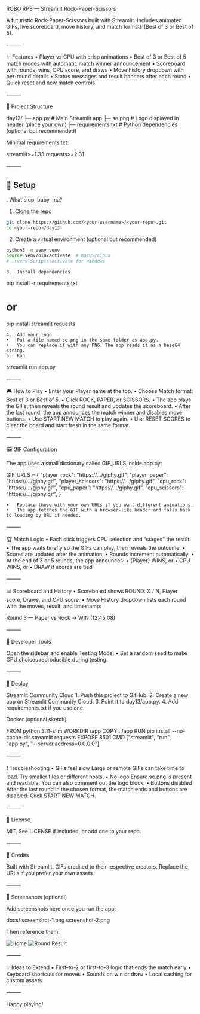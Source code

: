 ROBO RPS — Streamlit Rock-Paper-Scissors

A futuristic Rock-Paper-Scissors built with Streamlit. Includes animated GIFs, live scoreboard, move history, and match formats (Best of 3 or Best of 5).

⸻

✨ Features
	•	Player vs CPU with crisp animations
	•	Best of 3 or Best of 5 match modes with automatic match winner announcement
	•	Scoreboard with rounds, wins, CPU score, and draws
	•	Move history dropdown with per-round details
	•	Status messages and result banners after each round
	•	Quick reset and new match controls

⸻

📂 Project Structure

day13/
├─ app.py                 # Main Streamlit app
├─ se.png                 # Logo displayed in header (place your own)
├─ requirements.txt       # Python dependencies (optional but recommended)

Minimal requirements.txt:

streamlit>=1.33
requests>=2.31


⸻

## 🔧 Setup
. What's up, baby, ma?
1.	Clone the repo
  
```bash
git clone https://github.com/<your-username>/<your-repo>.git
cd <your-repo>/day13
```

2.	Create a virtual environment (optional but recommended)

```bash
python3 -m venv venv
source venv/bin/activate  # macOS/Linux
# .\venv\Scripts\activate for Windows
```

	3.	Install dependencies


pip install -r requirements.txt
# or
pip install streamlit requests


	4.	Add your logo
	•	Put a file named se.png in the same folder as app.py.
	•	You can replace it with any PNG. The app reads it as a base64 string.
	5.	Run

streamlit run app.py



⸻

🎮 How to Play
	•	Enter your Player name at the top.
	•	Choose Match format: Best of 3 or Best of 5.
	•	Click ROCK, PAPER, or SCISSORS.
	•	The app plays the GIFs, then reveals the round result and updates the scoreboard.
	•	After the last round, the app announces the match winner and disables move buttons.
	•	Use START NEW MATCH to play again.
	•	Use RESET SCORES to clear the board and start fresh in the same format.

⸻

🖼️ GIF Configuration

The app uses a small dictionary called GIF_URLS inside app.py:

GIF_URLS = {
    "player_rock": "https://…/giphy.gif",
    "player_paper": "https://…/giphy.gif",
    "player_scissors": "https://…/giphy.gif",
    "cpu_rock": "https://…/giphy.gif",
    "cpu_paper": "https://…/giphy.gif",
    "cpu_scissors": "https://…/giphy.gif",
}

	•	Replace these with your own URLs if you want different animations.
	•	The app fetches the GIF with a browser-like header and falls back to loading by URL if needed.

⸻

🏆 Match Logic
	•	Each click triggers CPU selection and “stages” the result.
	•	The app waits briefly so the GIFs can play, then reveals the outcome.
	•	Scores are updated after the animation.
	•	Rounds increment automatically.
	•	At the end of 3 or 5 rounds, the app announces:
	•	{Player} WINS, or
	•	CPU WINS, or
	•	DRAW if scores are tied

⸻

📊 Scoreboard and History
	•	Scoreboard shows ROUND: X / N, Player score, Draws, and CPU score.
	•	Move History dropdown lists each round with the moves, result, and timestamp:

Round 3 — Paper vs Rock → WIN (12:45:08)



⸻

🧪 Developer Tools

Open the sidebar and enable Testing Mode:
	•	Set a random seed to make CPU choices reproducible during testing.

⸻

🚀 Deploy

Streamlit Community Cloud
	1.	Push this project to GitHub.
	2.	Create a new app on Streamlit Community Cloud.
	3.	Point it to day13/app.py.
	4.	Add requirements.txt if you use one.

Docker (optional sketch)

FROM python:3.11-slim
WORKDIR /app
COPY . /app
RUN pip install --no-cache-dir streamlit requests
EXPOSE 8501
CMD ["streamlit", "run", "app.py", "--server.address=0.0.0.0"]


⸻

❗ Troubleshooting
	•	GIFs feel slow
Large or remote GIFs can take time to load. Try smaller files or different hosts.
	•	No logo
Ensure se.png is present and readable. You can also comment out the logo block.
	•	Buttons disabled
After the last round in the chosen format, the match ends and buttons are disabled. Click START NEW MATCH.

⸻

📝 License

MIT. See LICENSE if included, or add one to your repo.

⸻

🙌 Credits

Built with Streamlit. GIFs credited to their respective creators. Replace the URLs if you prefer your own assets.

⸻

📸 Screenshots (optional)

Add screenshots here once you run the app:

docs/
  screenshot-1.png
  screenshot-2.png

Then reference them:

![Home](docs/screenshot-1.png)
![Round Result](docs/screenshot-2.png)


⸻

💡 Ideas to Extend
	•	First-to-2 or first-to-3 logic that ends the match early
	•	Keyboard shortcuts for moves
	•	Sounds on win or draw
	•	Local caching for custom assets

⸻

Happy playing!
